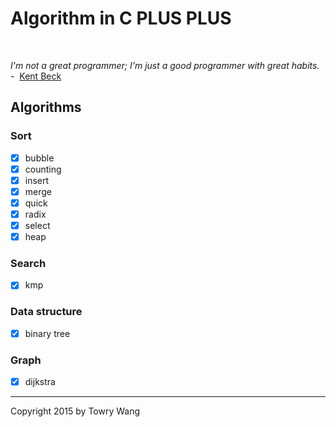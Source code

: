 # Algorithm in C PLUS PLUS

​

*I'm not a great programmer; I'm just a good programmer with great habits.* -  [Kent Beck](http://www.goodreads.com/author/show/25211.Kent_Beck)



## Algorithms

### Sort

- [x] bubble
- [x] counting
- [x] insert
- [x] merge
- [x] quick
- [x] radix
- [x] select
- [x] heap

### Search

- [x] kmp

### Data structure

- [x] binary tree

### Graph

- [x] dijkstra

---

Copyright 2015 by Towry Wang
